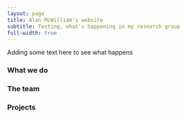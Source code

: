 ```yaml
---
layout: page
title: Alan McWilliam's website
subtitle: Testing, what's happening in my research group
full-width: true
---
```



Adding some text here to see what happens

### What we do


### The team


### Projects


